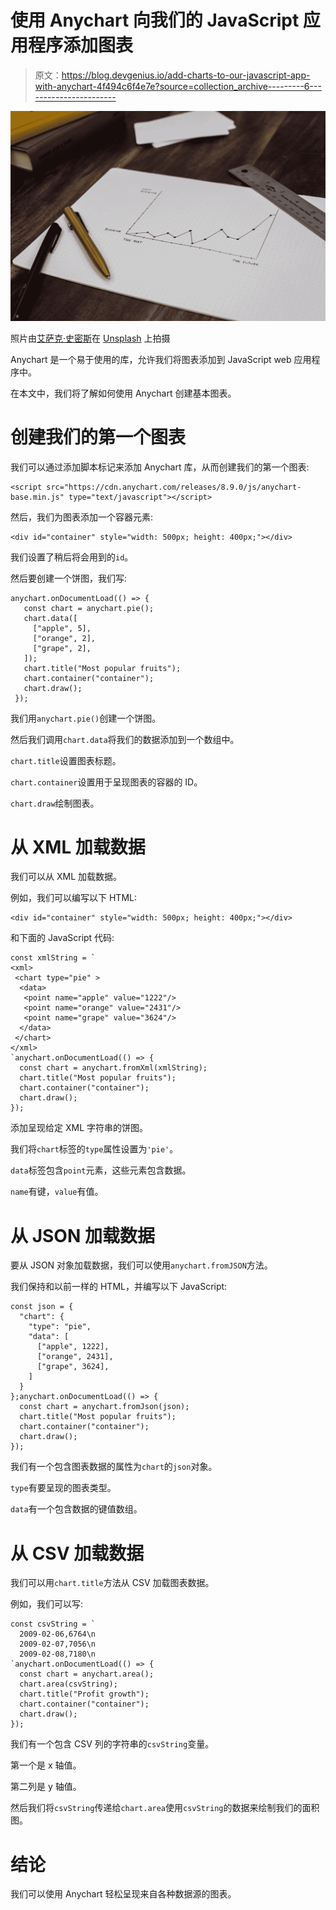 # 使用 Anychart 向我们的 JavaScript 应用程序添加图表

> 原文：<https://blog.devgenius.io/add-charts-to-our-javascript-app-with-anychart-4f494c6f4e7e?source=collection_archive---------6----------------------->

![](img/50413be6d13785558a225e5fab5f8397.png)

照片由[艾萨克·史密斯](https://unsplash.com/@isaacmsmith?utm_source=medium&utm_medium=referral)在 [Unsplash](https://unsplash.com?utm_source=medium&utm_medium=referral) 上拍摄

Anychart 是一个易于使用的库，允许我们将图表添加到 JavaScript web 应用程序中。

在本文中，我们将了解如何使用 Anychart 创建基本图表。

# 创建我们的第一个图表

我们可以通过添加脚本标记来添加 Anychart 库，从而创建我们的第一个图表:

```
<script src="https://cdn.anychart.com/releases/8.9.0/js/anychart-base.min.js" type="text/javascript"></script>
```

然后，我们为图表添加一个容器元素:

```
<div id="container" style="width: 500px; height: 400px;"></div>
```

我们设置了稍后将会用到的`id`。

然后要创建一个饼图，我们写:

```
anychart.onDocumentLoad(() => {
   const chart = anychart.pie();
   chart.data([
     ["apple", 5],
     ["orange", 2],
     ["grape", 2],     
   ]);   
   chart.title("Most popular fruits");   
   chart.container("container");   
   chart.draw();
 });
```

我们用`anychart.pie()`创建一个饼图。

然后我们调用`chart.data`将我们的数据添加到一个数组中。

`chart.title`设置图表标题。

`chart.container`设置用于呈现图表的容器的 ID。

`chart.draw`绘制图表。

# 从 XML 加载数据

我们可以从 XML 加载数据。

例如，我们可以编写以下 HTML:

```
<div id="container" style="width: 500px; height: 400px;"></div>
```

和下面的 JavaScript 代码:

```
const xmlString = `
<xml>
 <chart type="pie" >
  <data>
   <point name="apple" value="1222"/>
   <point name="orange" value="2431"/>
   <point name="grape" value="3624"/>
  </data>
 </chart>
</xml>
`anychart.onDocumentLoad(() => {
  const chart = anychart.fromXml(xmlString);
  chart.title("Most popular fruits");
  chart.container("container");
  chart.draw();
});
```

添加呈现给定 XML 字符串的饼图。

我们将`chart`标签的`type`属性设置为`'pie'`。

`data`标签包含`point`元素，这些元素包含数据。

`name`有键，`value`有值。

# 从 JSON 加载数据

要从 JSON 对象加载数据，我们可以使用`anychart.fromJSON`方法。

我们保持和以前一样的 HTML，并编写以下 JavaScript:

```
const json = {
  "chart": {
    "type": "pie",
    "data": [
      ["apple", 1222],
      ["orange", 2431],
      ["grape", 3624],
    ]
  }
};anychart.onDocumentLoad(() => {
  const chart = anychart.fromJson(json);
  chart.title("Most popular fruits");
  chart.container("container");
  chart.draw();
});
```

我们有一个包含图表数据的属性为`chart`的`json`对象。

`type`有要呈现的图表类型。

`data`有一个包含数据的键值数组。

# 从 CSV 加载数据

我们可以用`chart.title`方法从 CSV 加载图表数据。

例如，我们可以写:

```
const csvString = `
  2009-02-06,6764\n 
  2009-02-07,7056\n 
  2009-02-08,7180\n 
`anychart.onDocumentLoad(() => {
  const chart = anychart.area();
  chart.area(csvString);
  chart.title("Profit growth");
  chart.container("container");
  chart.draw();
});
```

我们有一个包含 CSV 列的字符串的`csvString`变量。

第一个是 x 轴值。

第二列是 y 轴值。

然后我们将`csvString`传递给`chart.area`使用`csvString`的数据来绘制我们的面积图。

# 结论

我们可以使用 Anychart 轻松呈现来自各种数据源的图表。